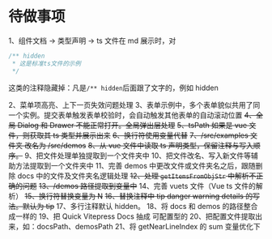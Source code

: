 # 待做事项

1、组件文档 -> 类型声明 -> ts 文件在 md 展示时，对

```ts
/** hidden
 * 这是标准ts文件的示例
 */
```

这类的注释隐藏掉：凡是`/** hidden`后面跟了文字的，例如 hidden

2、菜单项高亮、上下一页失效问题处理
3、表单示例中，多个表单貌似共用了同一个实例。提交表单触发表单校验时，会自动触发其他表单的自动滚动位置
~~4、全局 Dialog 和 Drawer 不能正常打开。全局弹出层处理~~
~~5、tsPath 如果是 vue 文件，则获取其 ts 类型并展示出来~~
~~6、换行符使用变量代替~~
~~7、/src/examples 文件夹 改名为 /src/demos~~
~~8、从 vue 文件中读取 ts 声明类型，保留注释与写入顺序。~~
9、把文件处理单独提取到一个文件夹中
10、把文件改名、写入新文件等辅助方法提取到一个文件夹中
11、完善 demos 中更改文件或文件夹名之后，跟随删除 docs 中的文件及文件夹名逻辑处理
~~12、处理 `getItemsFromObjStr` 中解析不正确的问题~~
~~13、/demos 路径提取到变量中~~
14、完善 vuets 文件（Vue ts 文件的解析）
~~15、换行符替换变量为 N~~
~~16、替换注释中 tip danger warning details 的写法。默认为 tip~~
17、多行注释默认 hidden。
18、将 docs 和 demos 的路径整合成一样的
19、把 Quick Vitepress Docs 抽成 可配置型的
20、把配置文件提取出来，如：docsPath、demosPath
21、将 getNearLineIndex 的 sum 变量优化下

